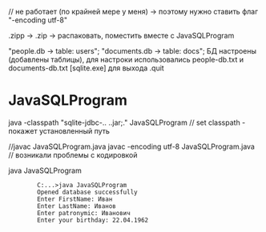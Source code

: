 // не работает (по крайней мере у меня) -> поэтому нужно ставить флаг "-encoding utf-8"

.zipp -> .zip -> распаковать, поместить вместе с JavaSQLProgram

"people.db -> table: users";
"documents.db -> table: docs";
БД настроены (добавлены таблицы), для настроки использовались people-db.txt и documents-db.txt
[sqlite.exe] для выхода .quit

# JavaSQLProgram

java -classpath "sqlite-jdbc-.. ..jar;." JavaSQLProgram
// set classpath - покажет установленный путь

 //javac JavaSQLProgram.java
javac -encoding utf-8 JavaSQLProgram.java  // возникали проблемы с кодировкой

java JavaSQLProgram

            C:...>java JavaSQLProgram
            Opened database successfully
            Enter FirstName: Иван
            Enter LastName: Иванов
            Enter patronymic: Иванович
            Enter your birthday: 22.04.1962

